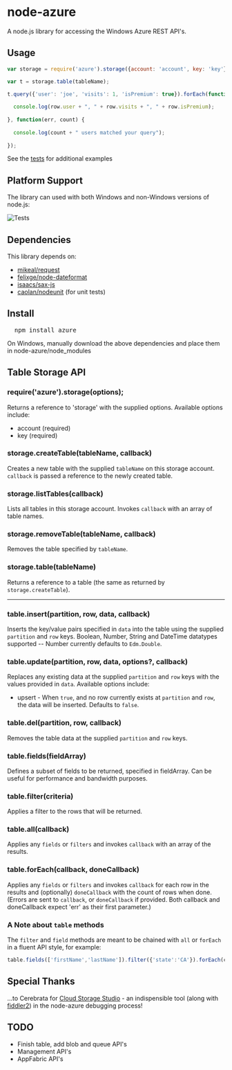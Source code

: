 # node-azure
A node.js library for accessing the Windows Azure REST API's.

## Usage

```javascript
var storage = require('azure').storage({account: 'account', key: 'key'});

var t = storage.table(tableName);

t.query({'user': 'joe', 'visits': 1, 'isPremium': true}).forEach(function(err, row) {
  
  console.log(row.user + ", " + row.visits + ", " + row.isPremium);
  
}, function(err, count) {
  
  console.log(count + " users matched your query");
  
});
```

See the [tests](node-azure/tree/master/test) for additional examples

## Platform Support

The library can used with both Windows and non-Windows versions of node.js:

![Tests](https://bit.ly/onBj8Q)

## Dependencies

This library depends on:

* [mikeal/request](https://github.com/mikeal/request)
* [felixge/node-dateformat](https://github.com/felixge/node-dateformat)
* [isaacs/sax-js](https://github.com/isaacs/sax-js)
* [caolan/nodeunit](https://github.com/caolan/nodeunit) (for unit tests)

## Install

<pre>
  npm install azure
</pre>

On Windows, manually download the above dependencies and place them in node-azure/node_modules

## Table Storage API

### require('azure').storage(options);

Returns a reference to 'storage' with the supplied options.  Available options include:

* account (required)
* key (required)

### storage.createTable(tableName, callback)

Creates a new table with the supplied `tableName` on this storage account.  `callback` is passed a reference to the newly created table.

### storage.listTables(callback)

Lists all tables in this storage account.  Invokes `callback` with an array of table names.

### storage.removeTable(tableName, callback)

Removes the table specified by `tableName`.

### storage.table(tableName)

Returns a reference to a table (the same as returned by `storage.createTable`).

***

### table.insert(partition, row, data, callback)

Inserts the key/value pairs specified in `data` into the table using the supplied `partition` and `row` keys.  Boolean, Number, String and DateTime datatypes supported -- Number currently defaults to `Edm.Double`.

### table.update(partition, row, data, options?, callback)

Replaces any existing data at the supplied `partition` and `row` keys with the values provided in `data`.  Available options include:

* upsert - When `true`, and no row currently exists at `partition` and `row`, the data will be inserted.  Defaults to `false`.

### table.del(partition, row, callback)

Removes the table data at the supplied `partition` and `row` keys.

### table.fields(fieldArray)

Defines a subset of fields to be returned, specified in fieldArray.  Can be useful for performance and bandwidth purposes.

### table.filter(criteria)

Applies a filter to the rows that will be returned.

### table.all(callback)

Applies any `fields` or `filters` and invokes `callback` with an array of the results.

### table.forEach(callback, doneCallback)

Applies any `fields` or `filters` and invokes `callback` for each row in the results and (optionally) `doneCallback` with the count of rows when done.  (Errors are sent to `callback`, or `doneCallback` if provided.  Both callback and doneCallback expect 'err' as their first parameter.)

### A Note about `table` methods

The `filter` and `field` methods are meant to be chained with `all` or `forEach` in a fluent API style, for example:

```javascript
table.fields(['firstName','lastName']).filter({'state':'CA'}).forEach(callback, doneCallback);
```

## Special Thanks

…to Cerebrata for [Cloud Storage Studio](http://www.cerebrata.com/products/cloudstoragestudio/) - an indispensible tool (along with [fiddler2](http://www.fiddler2.com/fiddler2/)) in the node-azure debugging process!

## TODO

* Finish table, add blob and queue API's
* Management API's
* AppFabric API's
